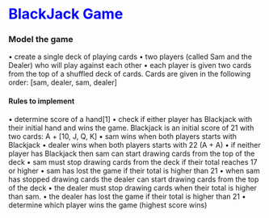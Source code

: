 # <span style="color:blue"> **BlackJack Game** </span>

### Model the game

• create a single deck of playing cards
• two players (called Sam and the Dealer) who will play against each other
• each player is given two cards from the top of a shuffled deck of cards. Cards
are given in the following order: [sam, dealer, sam, dealer]

#### Rules to implement

• determine score of a hand[1]
• check if either player has Blackjack with their initial hand and wins the game.
Blackjack is an initial score of 21 with two cards: A + [10, J, Q, K]
• sam wins when both players starts with Blackjack
• dealer wins when both players starts with 22 (A + A)
• if neither player has Blackjack then sam can start drawing cards from the top
of the deck
• sam must stop drawing cards from the deck if their total reaches 17 or higher
• sam has lost the game if their total is higher than 21
• when sam has stopped drawing cards the dealer can start drawing cards from
the top of the deck
• the dealer must stop drawing cards when their total is higher than sam.
• the dealer has lost the game if their total is higher than 21
• determine which player wins the game (highest score wins)
